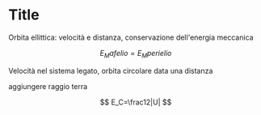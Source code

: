 # Title

Orbita ellittica: velocità e distanza, conservazione dell'energia meccanica 

$$
E_Mafelio=E_Mperielio
$$


Velocità nel sistema legato, orbita circolare data una distanza

aggiungere raggio terra

$$
E_C=\frac12|U|
$$
<!--stackedit_data:
eyJoaXN0b3J5IjpbLTUxODE0NDk2OF19
-->